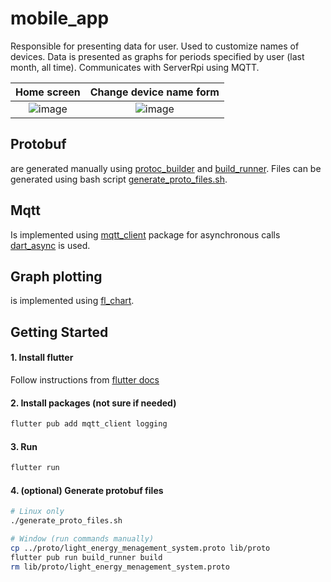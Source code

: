 # mobile_app
Responsible for presenting data for user. Used to customize names of devices. Data is presented as graphs for periods specified by user (last month, all time). Communicates with ServerRpi using MQTT.

Home screen            |  Change device name form
:-------------------------:|:-------------------------:
![image](https://user-images.githubusercontent.com/62207289/206870289-1d2782b6-2185-4616-92fe-43cc0a059abc.png)  |  ![image](https://user-images.githubusercontent.com/62207289/206870335-040b0d58-d0cb-42d4-a4f1-f8b7771d1b23.png)



## Protobuf
are generated manually using [protoc_builder](https://github.com/pikaju/dart-protoc-builder) and [build_runner](https://pub.dev/packages/build_runner). Files can be generated using bash script [generate_proto_files.sh](generate_proto_files.sh).

## Mqtt
Is implemented using [mqtt_client](https://pub.dev/packages/mqtt_client) package for asynchronous calls [dart_async](https://api.flutter.dev/flutter/dart-async/dart-async-library.html) is used.

## Graph plotting
is implemented using [fl_chart](https://pub.dev/packages/fl_chart).

## Getting Started
#### 1. Install flutter
Follow instructions from [flutter docs](https://docs.flutter.dev/get-started/instal)

#### 2. Install packages (not sure if needed)
```dart
flutter pub add mqtt_client logging
```

#### 3. Run
```dart
flutter run
```
#### 4. (optional) Generate protobuf files
```bash
# Linux only
./generate_proto_files.sh

# Window (run commands manually)
cp ../proto/light_energy_menagement_system.proto lib/proto
flutter pub run build_runner build
rm lib/proto/light_energy_menagement_system.proto
```
